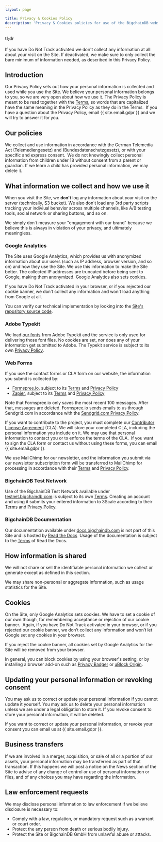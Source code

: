 ```yaml
---
layout: page

title: Privacy & Cookies Policy
description: 'Privacy & Cookies policies for use of the BigchainDB website.'
---
```


<div class="lead"><h4 style="opacity:.75;">tl;dr</h4> If you have Do Not Track activated we don't collect any information at all about your visit on the Site. If deactivated, we make sure to only collect the bare minimum of information needed, as described in this Privacy Policy.</div>

## Introduction

Our Privacy Policy sets out how your personal information is collected and used while you use the Site. We believe your personal information belongs to you, so we are very open about how we use it. The Privacy Policy is meant to be read together with the [Terms](https://bigchaindb.com/terms), so words that are capitalized have the same meaning in the Privacy Policy as they do in the Terms.
​
If you have a question about the Privacy Policy, email {{ site.email.gdpr }} and we will try to answer it for you.

## Our policies

We collect and use information in accordance with the German Telemedia Act (Telemediengesetz) and (Bundesdatenschutzgesetz), or with your specific and express consent.
​
We do not knowingly collect personal information from children under 18 without consent from a parent or guardian. If we learn a child has provided personal information, we may delete it.

## What information we collect and how we use it

When you visit the Site, we **don't** log any information about your visit on the server (technically, S3 bucket). We also don't load any 3rd party scripts tracking your indiviual behavior across multiple channels, like A/B testing tools, social network or sharing buttons, and so on.

We simply don't measure your "engagement with our brand" because we believe this is always in violation of your privacy, and ultimately meaningless.

### Google Analytics

The Site uses Google Analytics, which provides us with anonymized information about our users (such as IP address, browser version, and so on) and how they use the Site. We use this information to make the Site better. The collected IP addresses are truncated before being sent to Google, making them anonymized. Google Analytics also sets [cookies](#cookies).

If you have Do Not Track activated in your browser, or if you rejected our cookie banner, we don't collect any information and won't load anything from Google at all.

You can verify our technical implementation by looking into the [Site's repository source code](https://github.com/bigchaindb/site/blob/master/_src/_includes/scripts.html#L20).

### Adobe Typekit

We load [our fonts](https://www.bigchaindb.com/styleguide/#typography) from Adobe Typekit and the service is only used for delivering those font files. No cookies are set, nor does any of your information get submitted to Adobe. The Typekit service is subject to its own [Privacy Policy](https://www.adobe.com/privacy/policies/typekit.html).

### Web Forms

If you use the contact forms or CLA form on our website, the information you submit is collected by:

- [Formspree.io](https://formspree.io/), subject to its [Terms](https://formspree.io/static/TermsOfUse.pdf) and [Privacy Policy](https://formspree.io/static/PrivacyPolicy.pdf)
- [Zapier](https://zapier.com), subject to its [Terms](https://zapier.com/terms/) and [Privacy Policy](https://zapier.com/privacy/)

Note that Formspree.io only saves the most recent 100 messages. After that, messages are deleted. Formspree.io sends emails to us through Sendgrid.com in accordance with the [Sendgrid.com Privacy Policy](https://sendgrid.com/privacy).

If you want to contribute to the project, you must complete our [Contributor License Agreement](https://www.bigchaindb.com/cla) (CLA). We will store your completed CLA, including the personal information you include on it. We may use that personal information to contact you or to enforce the terms of the CLA.
​
If you want to sign the CLA form or contact us without using these forms, you can email {{ site.email.gdpr }}.

We use MailChimp for our newsletter, and the information you submit via our newsletter subscription form will be transferred to MailChimp for processing in accordance with their [Terms](https://mailchimp.com/legal/terms/) and [Privacy Policy](https://mailchimp.com/legal/privacy/).

### BigchainDB Test Network

Use of the BigchainDB Test Network available under [testnet.bigchaindb.com](https://testnet.bigchaindb.com) is subject to its own [Terms](https://testnet.bigchaindb.com/terms-network). Creating an account and using it submits your entered information to 3Scale according to their [Terms](https://www.3scale.net/terms-and-conditions/) and [Privacy Policy](https://www.redhat.com/en/about/privacy-policy).

### BigchainDB Documentation

Our documentation available under [docs.bigchaindb.com](https://docs.bigchaindb.com) is not part of this Site and is hosted by [Read the Docs](https://readthedocs.com). Usage of the documentation is subject to the [Terms](https://readthedocs.com/terms/) of Read the Docs.

## How information is shared

We will not share or sell the identifiable personal information we collect or generate except as defined in this section.

We may share non-personal or aggregate information, such as usage statistics for the Site.

## Cookies

On the Site, only Google Analytics sets cookies. We have to set a cookie of our own though, for remembering acceptance or rejection of our cookie banner.
​
Again, if you have Do Not Track activated in your browser, or if you rejected our cookie banner, we don’t collect any information and won’t let Google set any cookies in your browser.

If you reject the cookie banner, all cookies set by Google Analytics for the Site will be removed from your browser.

In general, you can block cookies by using your browser's setting, or by installing a browser add-on such as [Privacy Badger](https://www.eff.org/privacybadger) or [uBlock Origin](https://github.com/gorhill/uBlock).

## Updating your personal information or revoking consent

You may ask us to correct or update your personal information if you cannot update it yourself. You may ask us to delete your personal information unless we are under a legal obligation to store it. If you revoke consent to store your personal information, it will be deleted.

If you want to correct or update your personal information, or revoke your consent you can email us at {{ site.email.gdpr }}.

## Business transfers

If we are involved in a merger, acquisition, or sale of all or a portion of our assets, your personal information may be transferred as part of that transaction. If this happens we will post a notice on the News section of the Site to advise of any change of control or use of personal information or files, and of any choices you may have regarding the information.

## Law enforcement requests

We may disclose personal information to law enforcement if we believe disclosure is necessary to:
- Comply with a law, regulation, or mandatory request such as a warrant or court order.
- Protect the any person from death or serious bodily injury.
- Protect the Site or BigchainDB GmbH from unlawful abuse or attacks.
